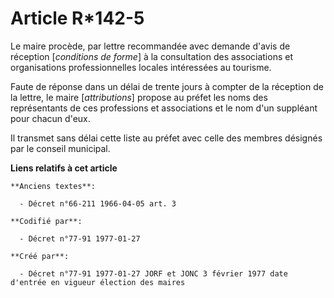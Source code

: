 # Article R*142-5

Le maire procède, par lettre recommandée avec demande d'avis de réception [*conditions de forme*] à la consultation des
associations et organisations professionnelles locales intéressées au tourisme. 

Faute de réponse dans un délai de trente jours à compter de la réception de la lettre, le maire [*attributions*] propose au
préfet les noms des représentants de ces professions et associations et le nom d'un suppléant pour chacun d'eux. 

Il transmet sans délai cette liste au préfet avec celle des membres désignés par le conseil municipal.

**Liens relatifs à cet article**

	**Anciens textes**:

	  - Décret n°66-211 1966-04-05 art. 3

	**Codifié par**:

	  - Décret n°77-91 1977-01-27

	**Créé par**:

	  - Décret n°77-91 1977-01-27 JORF et JONC 3 février 1977 date d'entrée en vigueur élection des maires
